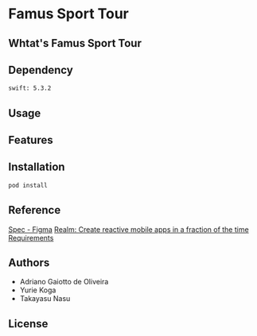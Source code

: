 Famus Sport Tour
===

Whtat's Famus Sport Tour
---

Dependency
---

```bash
swift: 5.3.2
```

Usage
---

Features
---

Installation
---

```bash
pod install
```

Reference
---

[Spec - Figma](https://www.figma.com/file/swGeIc5N4vT1dYHmPIRCSw/Famous-Spot-Tour?node-id=1%3A14123)
[Realm: Create reactive mobile apps in a fraction of the time](https://realm.io/docs/swift/latest)
[Requirements](http://snapkit.io/docs/)


Authors
---

- Adriano Gaiotto de Oliveira
- Yurie Koga
- Takayasu Nasu

License
---
